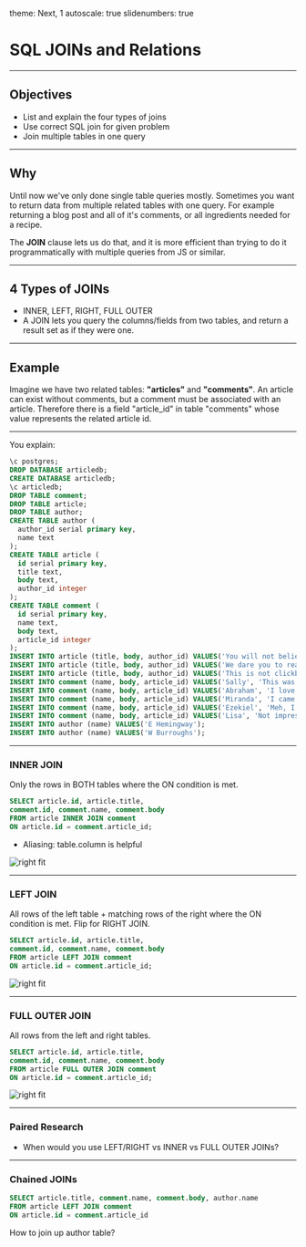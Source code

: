theme: Next, 1
autoscale: true
slidenumbers: true
<!-- @author: Pete Silva -->

# SQL JOINs and Relations

---

## Objectives
- List and explain the four types of joins
- Use correct SQL join for given problem
- Join multiple tables in one query

---

## Why

Until now we've only done single table queries mostly. Sometimes you want to return data from multiple related tables with one query. For example returning a blog post and all of it's comments, or all ingredients needed for a recipe.

The **JOIN** clause lets us do that, and it is more efficient than trying to do it programmatically with multiple queries from JS or similar.

---

## 4 Types of JOINs
- INNER, LEFT, RIGHT, FULL OUTER
- A JOIN lets you query the columns/fields from two tables, and return a result set as if they were one.

---

## Example
Imagine we have two related tables: **"articles"** and **"comments"**. An article can exist without comments, but a comment must be associated with an article. Therefore there is a field "article_id" in table "comments" whose value represents the related article id.

---
You explain:

```sql
\c postgres;
DROP DATABASE articledb;
CREATE DATABASE articledb;
\c articledb;
DROP TABLE comment;
DROP TABLE article;
DROP TABLE author;
CREATE TABLE author (
  author_id serial primary key,
  name text
);
CREATE TABLE article (
  id serial primary key,
  title text,
  body text,
  author_id integer
);
CREATE TABLE comment (
  id serial primary key,
  name text,
  body text,
  article_id integer
);
INSERT INTO article (title, body, author_id) VALUES('You will not believe...', 'Biloxi, MS- Local man Ernest Weaver...', 1);
INSERT INTO article (title, body, author_id) VALUES('We dare you to read...', 'A story that will melt your heart with kittens...', 2);
INSERT INTO article (title, body, author_id) VALUES('This is not clickbait', 'Local squirrel wrangler finds himself in a serious situation...', 3);
INSERT INTO comment (name, body, article_id) VALUES('Sally', 'This was very believable.', 1);
INSERT INTO comment (name, body, article_id) VALUES('Abraham', 'I love Biloxi.', 1);
INSERT INTO comment (name, body, article_id) VALUES('Miranda', 'I came for the kittens. I stayed for the prose.', 2);
INSERT INTO comment (name, body, article_id) VALUES('Ezekiel', 'Meh, I like turtles.', 2);
INSERT INTO comment (name, body, article_id) VALUES('Lisa', 'Not impressed. Do it again.', 7);
INSERT INTO author (name) VALUES('E Hemingway');
INSERT INTO author (name) VALUES('W Burroughs');
```

---

### INNER JOIN
Only the rows in BOTH tables where the ON condition is met.

```sql
SELECT article.id, article.title,
comment.id, comment.name, comment.body
FROM article INNER JOIN comment
ON article.id = comment.article_id;
```

- Aliasing: table.column is helpful

![right fit](http://www.dofactory.com/Images/sql-inner-join.png)

---

### LEFT JOIN
All rows of the left table + matching rows of the right where the ON condition is met. Flip for RIGHT JOIN.

```sql
SELECT article.id, article.title,
comment.id, comment.name, comment.body
FROM article LEFT JOIN comment
ON article.id = comment.article_id;
```
![right fit](http://www.dofactory.com/Images/sql-left-join.png)

---

### FULL OUTER JOIN
All rows from the left and right tables.

```sql
SELECT article.id, article.title,
comment.id, comment.name, comment.body
FROM article FULL OUTER JOIN comment
ON article.id = comment.article_id;
```

![right fit](http://www.dofactory.com/Images/sql-full-join.png)

---

### Paired Research
- When would you use LEFT/RIGHT vs INNER vs FULL OUTER JOINs?

---

### Chained JOINs

```sql
SELECT article.title, comment.name, comment.body, author.name
FROM article LEFT JOIN comment
ON article.id = comment.article_id
```

How to join up author table?

